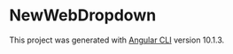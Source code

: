 # NewWebDropdown

This project was generated with [Angular CLI](https://github.com/angular/angular-cli) version 10.1.3.

